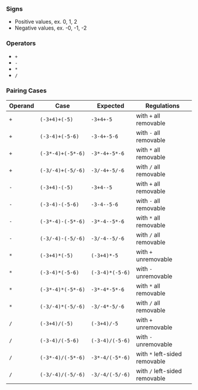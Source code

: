 ### Signs
- Positive values, ex. 0, 1, 2
- Negative values, ex. -0, -1, -2

### Operators
- `+`
- `-`
- `*`
- `/`

### Pairing Cases
|Operand|Case|Expected|Regulations|
|-|-|-|-|
|`+`|`(-3+4)+(-5)`|`-3+4+-5`| with `+` all removable
|`+`|`(-3-4)+(-5-6)`|`-3-4+-5-6`| with `-` all removable
|`+`|`(-3*-4)+(-5*-6)`|`-3*-4+-5*-6`| with `*` all removable
|`+`|`(-3/-4)+(-5/-6)`|`-3/-4+-5/-6`| with `/` all removable
|`-`|`(-3+4)-(-5)`|`-3+4--5`| with `+` all removable
|`-`|`(-3-4)-(-5-6)`|`-3-4--5-6`| with `-` all removable
|`-`|`(-3*-4)-(-5*-6)`|`-3*-4--5*-6`| with `*` all removable
|`-`|`(-3/-4)-(-5/-6)`|`-3/-4--5/-6`| with `/` all removable
|`*`|`(-3+4)*(-5)`|`(-3+4)*-5`| with `+` unremovable
|`*`|`(-3-4)*(-5-6)`|`(-3-4)*(-5-6)`| with `-` unremovable
|`*`|`(-3*-4)*(-5*-6)`|`-3*-4*-5*-6`| with `*` all removable
|`*`|`(-3/-4)*(-5/-6)`|`-3/-4*-5/-6`| with `/` all removable
|`/`|`(-3+4)/(-5)`|`(-3+4)/-5`| with `+` unremovable
|`/`|`(-3-4)/(-5-6)`|`(-3-4)/(-5-6)`| with `-` unremovable
|`/`|`(-3*-4)/(-5*-6)`|`-3*-4/(-5*-6)`| with `*` left-sided removable
|`/`|`(-3/-4)/(-5/-6)`|`-3/-4/(-5/-6)`| with `/` left-sided removable